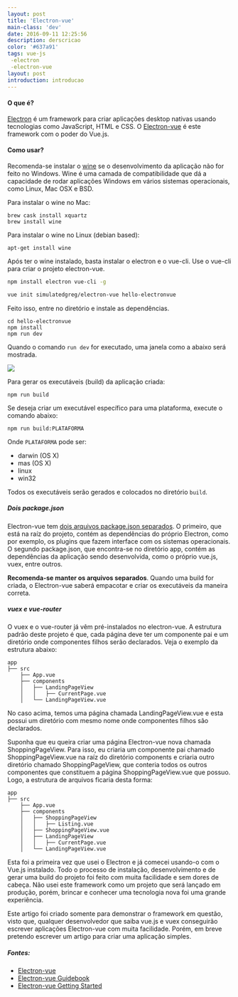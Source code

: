 ```yaml
---
layout: post
title: 'Electron-vue'
main-class: 'dev'
date: 2016-09-11 12:25:56 
description: derscricao
color: '#637a91'
tags: vue-js
 -electron
 -electron-vue
layout: post
introduction: introducao
---
```


#### O que é?
[Electron](http://electron.atom.io/) é um framework para criar aplicações desktop nativas usando tecnologias como JavaScript, HTML e CSS. O [Electron-vue](https://github.com/SimulatedGREG/electron-vue) é este framework com o poder do Vue.js.

#### Como usar?
Recomenda-se instalar o [wine](https://www.winehq.org/) se o desenvolvimento da aplicação não for feito no Windows. Wine é uma camada de compatibilidade que dá a capacidade de rodar aplicações Windows em vários sistemas operacionais, como Linux, Mac OSX e BSD.

Para instalar o wine no Mac:
```
brew cask install xquartz
brew install wine
```

Para instalar o wine no Linux (debian based):
```
apt-get install wine
```

Após ter o wine instalado, basta instalar o electron e o vue-cli. Use o vue-cli para criar o projeto electron-vue.

```bash
npm install electron vue-cli -g

vue init simulatedgreg/electron-vue hello-electronvue
```

Feito isso, entre no diretório e instale as dependências.

```
cd hello-electronvue
npm install
npm run dev
```

Quando o comando ``run dev`` for executado, uma janela como a abaixo será mostrada.

![](/content/images/2016/09/Screen-Shot-2016-09-03-at-9-29-09-AM.png)

Para gerar os executáveis (build) da aplicação criada:
```
npm run build
```
Se deseja criar um executável específico para uma plataforma, execute o comando abaixo:
```
npm run build:PLATAFORMA
```

Onde ``PLATAFORMA`` pode ser:

 * darwin (OS X)
 * mas (OS X)
 * linux 
 * win32

Todos os executáveis serão gerados e colocados no diretório ``build``.

##### Dois package.json
Electron-vue tem [dois arquivos package.json separados](https://simulatedgreg.gitbooks.io/electron-vue/content/docs/project_structure.html). O primeiro, que está na raíz do projeto, contém as dependências do próprio Electron, como por exemplo, os plugins que fazem interface com os sistemas operacionais.
O segundo package.json, que encontra-se no diretório app, contém as dependências da aplicação sendo desenvolvida, como o próprio vue.js, vuex, entre outros.

**Recomenda-se manter os arquivos separados**. Quando uma build for criada, o Electron-vue saberá empacotar e criar os executáveis da maneira correta.

##### vuex e vue-router
O vuex e o vue-router já vêm pré-instalados no electron-vue. A estrutura padrão deste projeto é que, cada página deve ter um componente pai e um diretório onde componentes filhos serão declarados. Veja o exemplo da estrutura abaixo:
```
app
├── src
    ├── App.vue
    ├── components
    │   ├── LandingPageView
    │   │   ├── CurrentPage.vue
    │   └── LandingPageView.vue
```

No caso acima, temos uma página chamada LandingPageView.vue e esta possui um diretório com mesmo nome onde componentes filhos são declarados.

Suponha que eu queira criar uma página Electron-vue nova chamada ShoppingPageView. Para isso, eu criaria um componente pai chamado ShoppingPageView.vue na raíz do diretório components e criaria outro diretório chamado ShoppingPageView, que conteria todos os outros componentes que constituem a página ShoppingPageView.vue que possuo. Logo, a estrutura de arquivos ficaria desta forma:

```
app
├── src
    ├── App.vue
    ├── components
    │   ├── ShoppingPageView
    │   │   ├── Listing.vue
    │   ├── ShoppingPageView.vue
    │   ├── LandingPageView
    │   │   ├── CurrentPage.vue
    │   └── LandingPageView.vue
```



Esta foi a primeira vez que usei o Electron e já comecei usando-o com o Vue.js instalado. Todo o processo de instalação, desenvolvimento e de gerar uma build do projeto foi feito com muita facilidade e sem dores de cabeça. Não usei este framework como um projeto que será lançado em produção, porém, brincar e conhecer uma tecnologia nova foi uma grande experiência.

Este artigo foi criado somente para demonstrar o framework em questão, visto que, qualquer desenvolvedor que saiba vue.js e vuex conseguirão escrever aplicações Electron-vue com muita facilidade. Porém, em breve pretendo escrever um artigo para criar uma aplicação simples.

##### Fontes:

* [Electron-vue](https://github.com/SimulatedGREG/electron-vue)
* [Electron-vue Guidebook](https://www.gitbook.com/book/simulatedgreg/electron-vue/details)
* [Electron-vue Getting Started](https://simulatedgreg.gitbooks.io/electron-vue/content/docs/getting_started.html)
